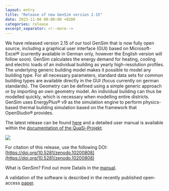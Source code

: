 ```yaml
---
layout: entry
title: "Release of new GenSim version 2.15"
date: 2023-11-08 00:00:00 +0200
categories: release
excerpt_separator: <!--more-->
---
```


We have released version 2.15 of our tool GenSim that is now fully open source, including a graphical user interface (GUI) based on Microsoft-Excel® (currently available in German only, however the English version will follow soon). GenSim calculates the energy demand for heating, cooling and electric loads of an individual building as yearly high-resolution profiles. The underlying generic building model makes it possible to model any building type. For all necessary parameters, standard data sets for common building types are available directly in the GUI (focus currently on german standards). The Geometry can be defined using a simple generic approach or by importing an own geometry model. An individual building can thus be modelled quickly, which is necessary when modelling entire districts. GenSim uses EnergyPlus® v9 as the simulation engine to perform physics-based thermal building simulation based on the framework that OpenStudio® provides.

The latest release can be found [here](https://github.com/QuaSi-Software/GenSim/releases) and a detailed user manual is available within the [documentation of the QuaSi-Projekt](https://quasi-software.readthedocs.io/en/latest/gensim_user_manual/).

<div class="row">
    <img class="col" src="{{'assets/gensim_logo.jpg' | absolute_url}}" style="max-width: 400px; padding: 0"/>
</div>

For citation of this release, use the following DOI: [https://doi.org/10.5281/zenodo.10200808](https://doi.org/10.5281/zenodo.10200808)

<!--more-->

What is GenSim? Find out more Datails in the [manual](https://quasi-software.readthedocs.io/en/latest/gensim_user_manual/#1-what-is-gensim).

A validation of the software is described in the recently published open-access [paper](https://doi.org/10.3390/en16176115).

